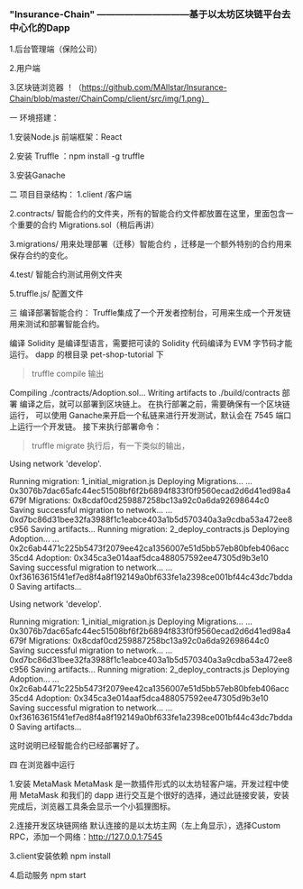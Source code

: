 ### "Insurance-Chain"  ——————————基于以太坊区块链平台去中心化的Dapp

1.后台管理端（保险公司）

2.用户端

3.区块链浏览器
！（https://github.com/MAllstar/Insurance-Chain/blob/master/ChainComp/client/src/img/1.png）


一 环境搭建：

1.安装Node.js 前端框架：React

2.安装 Truffle ：npm install -g truffle

3.安装Ganache


二 项目目录结构：
1.client /客户端

2.contracts/ 智能合约的文件夹，所有的智能合约文件都放置在这里，里面包含一个重要的合约 Migrations.sol（稍后再讲）

3.migrations/ 用来处理部署（迁移）智能合约 ，迁移是一个额外特别的合约用来保存合约的变化。

4.test/ 智能合约测试用例文件夹

5.truffle.js/ 配置文件

三 编译部署智能合约：
Truffle集成了一个开发者控制台，可用来生成一个开发链用来测试和部署智能合约。

编译
Solidity 是编译型语言，需要把可读的 Solidity 代码编译为 EVM 字节码才能运行。
dapp 的根目录 pet-shop-tutorial 下

> truffle compile
输出

Compiling ./contracts/Adoption.sol...
Writing artifacts to ./build/contracts
部署
编译之后，就可以部署到区块链上。
在执行部署之前，需要确保有一个区块链运行， 可以使用
Ganache来开启一个私链来进行开发测试，默认会在 7545 端口上运行一个开发链。
接下来执行部署命令：

> truffle  migrate
执行后，有一下类似的输出，


Using network 'develop'.

Running migration: 1_initial_migration.js
  Deploying Migrations...
  ... 0x3076b7dac65afc44ec51508bf6f2b6894f833f0f9560ecad2d6d41ed98a4679f
  Migrations: 0x8cdaf0cd259887258bc13a92c0a6da92698644c0
Saving successful migration to network...
  ... 0xd7bc86d31bee32fa3988f1c1eabce403a1b5d570340a3a9cdba53a472ee8c956
Saving artifacts...
Running migration: 2_deploy_contracts.js
  Deploying Adoption...
  ... 0x2c6ab4471c225b5473f2079ee42ca1356007e51d5bb57eb80bfeb406acc35cd4
  Adoption: 0x345ca3e014aaf5dca488057592ee47305d9b3e10
Saving successful migration to network...
  ... 0xf36163615f41ef7ed8f4a8f192149a0bf633fe1a2398ce001bf44c43dc7bdda0
Saving artifacts...

Using network 'develop'.

Running migration: 1_initial_migration.js
  Deploying Migrations...
  ... 0x3076b7dac65afc44ec51508bf6f2b6894f833f0f9560ecad2d6d41ed98a4679f
  Migrations: 0x8cdaf0cd259887258bc13a92c0a6da92698644c0
Saving successful migration to network...
  ... 0xd7bc86d31bee32fa3988f1c1eabce403a1b5d570340a3a9cdba53a472ee8c956
Saving artifacts...
Running migration: 2_deploy_contracts.js
  Deploying Adoption...
  ... 0x2c6ab4471c225b5473f2079ee42ca1356007e51d5bb57eb80bfeb406acc35cd4
  Adoption: 0x345ca3e014aaf5dca488057592ee47305d9b3e10
Saving successful migration to network...
  ... 0xf36163615f41ef7ed8f4a8f192149a0bf633fe1a2398ce001bf44c43dc7bdda0
Saving artifacts...

这时说明已经智能合约已经部署好了。

四 在浏览器中运行

1.安装 MetaMask
MetaMask 是一款插件形式的以太坊轻客户端，开发过程中使用 MetaMask 和我们的 dapp 进行交互是个很好的选择，通过此链接安装，安装完成后，浏览器工具条会显示一个小狐狸图标。

2.连接开发区块链网络
默认连接的是以太坊主网（左上角显示），选择Custom RPC，添加一个网络：http://127.0.0.1:7545

3.client安装依赖 npm install

4.启动服务 npm start





